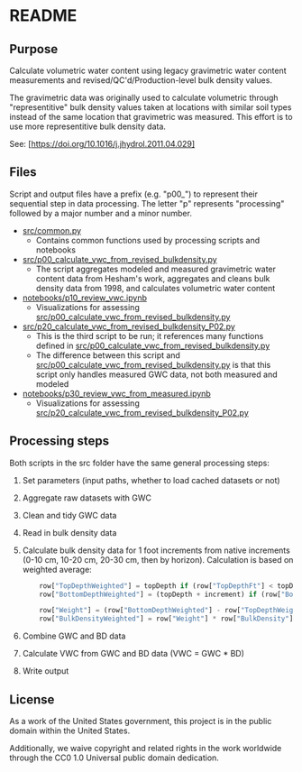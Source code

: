 # README

## Purpose

Calculate volumetric water content using legacy gravimetric water content measurements and revised/QC'd/Production-level bulk density values.

The gravimetric data was originally used to calculate volumetric through "representitive" bulk density values taken at locations with similar soil types instead of the same location that gravimetric was measured. This effort is to use more representitive bulk density data.

See: [https://doi.org/10.1016/j.jhydrol.2011.04.029]

## Files

Script and output files have a prefix (e.g. "p00_") to represent their sequential step in data processing. The letter "p" represents "processing" followed by a major number and a minor number.

* [src/common.py](src/common.py)
  * Contains common functions used by processing scripts and notebooks
* [src/p00_calculate_vwc_from_revised_bulkdensity.py](src/p00_calculate_vwc_from_revised_bulkdensity.py)
  * The script aggregates modeled and measured gravimetric water content data from Hesham's work, aggregates and cleans bulk density data from 1998, and calculates volumetric water content
* [notebooks/p10_review_vwc.ipynb](notebooks/p10_review_vwc.ipynb)
  * Visualizations for assessing [src/p00_calculate_vwc_from_revised_bulkdensity.py](src/p00_calculate_vwc_from_revised_bulkdensity.py)
* [src/p20_calculate_vwc_from_revised_bulkdensity_P02.py](src/p20_calculate_vwc_from_revised_bulkdensity_P02.py)
  * This is the third script to be run; it references many functions defined in [src/p00_calculate_vwc_from_revised_bulkdensity.py](src/p00_calculate_vwc_from_revised_bulkdensity.py)
  * The difference between this script and [src/p00_calculate_vwc_from_revised_bulkdensity.py](src/p00_calculate_vwc_from_revised_bulkdensity.py) is that this script only handles measured GWC data, not both measured and modeled
* [notebooks/p30_review_vwc_from_measured.ipynb](notebooks/p30_review_vwc_from_measured.ipynb)
  * Visualizations for assessing [src/p20_calculate_vwc_from_revised_bulkdensity_P02.py](src/p20_calculate_vwc_from_revised_bulkdensity_P02.py)

## Processing steps

Both scripts in the src folder have the same general processing steps:

1. Set parameters (input paths, whether to load cached datasets or not)
2. Aggregate raw datasets with GWC
3. Clean and tidy GWC data
4. Read in bulk density data
5. Calculate bulk density data for 1 foot increments from native increments (0-10 cm, 10-20 cm, 20-30 cm, then by horizon). Calculation is based on weighted average:

    ```python
        row["TopDepthWeighted"] = topDepth if (row["TopDepthFt"] < topDepth) else row["TopDepthFt"]
        row["BottomDepthWeighted"] = (topDepth + increment) if (row["BottomDepthFt"] > (topDepth + increment)) else row["BottomDepthFt"]

        row["Weight"] = (row["BottomDepthWeighted"] - row["TopDepthWeighted"]) / increment
        row["BulkDensityWeighted"] = row["Weight"] * row["BulkDensity"]
    ```

6. Combine GWC and BD data
7. Calculate VWC from GWC and BD data (VWC = GWC * BD)
8. Write output

## License

As a work of the United States government, this project is in the public domain within the United States.

Additionally, we waive copyright and related rights in the work worldwide through the CC0 1.0 Universal public domain dedication.
